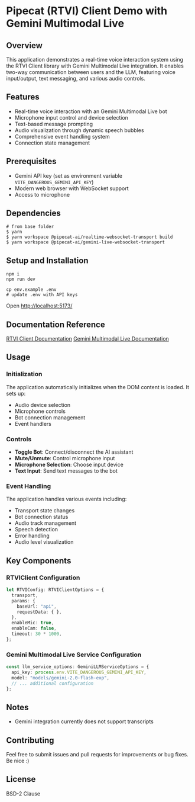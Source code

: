 # Pipecat (RTVI) Client Demo with Gemini Multimodal Live

## Overview
This application demonstrates a real-time voice interaction system using the RTVI Client library with Gemini Multimodal Live integration. It enables two-way communication between users and the LLM, featuring voice input/output, text messaging, and various audio controls.

## Features
- Real-time voice interaction with an Gemini Multimodal Live bot
- Microphone input control and device selection
- Text-based message prompting
- Audio visualization through dynamic speech bubbles
- Comprehensive event handling system
- Connection state management

## Prerequisites
- Gemini API key (set as environment variable `VITE_DANGEROUS_GEMINI_API_KEY`)
- Modern web browser with WebSocket support
- Access to microphone

## Dependencies
```
# from base folder
$ yarn
$ yarn workspace @pipecat-ai/realtime-websocket-transport build
$ yarn workspace @pipecat-ai/gemini-live-websocket-transport
```


## Setup and Installation
```
npm i
npm run dev

cp env.example .env
# update .env with API keys
```

Open [http://localhost:5173/](http://localhost:5173/)

## Documentation Reference
[RTVI Client Documentation](https://docs.pipecat.ai/client/introduction)
[Gemini Multimodal Live Documentation](https://ai.google.dev/api/multimodal-live)

## Usage

### Initialization
The application automatically initializes when the DOM content is loaded. It sets up:
- Audio device selection
- Microphone controls
- Bot connection management
- Event handlers

### Controls
- **Toggle Bot**: Connect/disconnect the AI assistant
- **Mute/Unmute**: Control microphone input
- **Microphone Selection**: Choose input device
- **Text Input**: Send text messages to the bot

### Event Handling
The application handles various events including:
- Transport state changes
- Bot connection status
- Audio track management
- Speech detection
- Error handling
- Audio level visualization

## Key Components

### RTVIClient Configuration
```typescript
let RTVIConfig: RTVIClientOptions = {
  transport,
  params: {
    baseUrl: "api",
    requestData: { },
  },
  enableMic: true,
  enableCam: false,
  timeout: 30 * 1000,
};
```

### Gemini Multimodal Live Service Configuration
```typescript
const llm_service_options: GeminiLLMServiceOptions = {
  api_key: process.env.VITE_DANGEROUS_GEMINI_API_KEY,
  model: "models/gemini-2.0-flash-exp",
  // ... additional configuration
};
```

## Notes
- Gemini integration currently does not support transcripts

## Contributing
Feel free to submit issues and pull requests for improvements or bug fixes. Be nice :)

## License
BSD-2 Clause